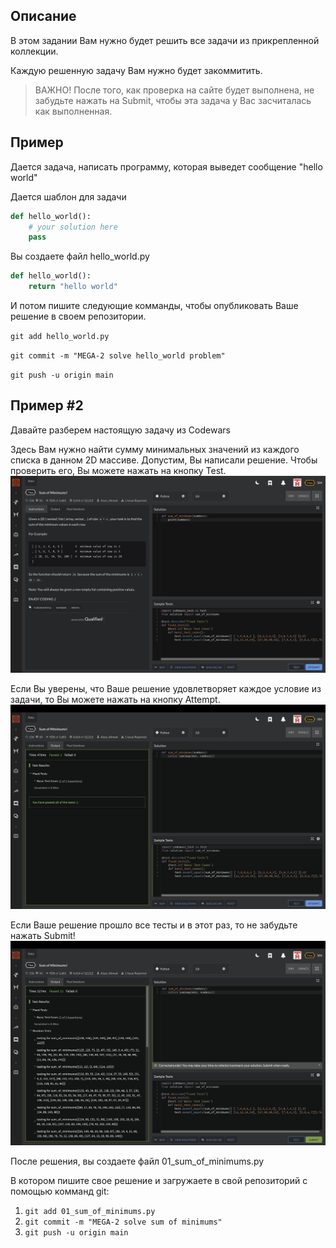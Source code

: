 ## Описание

В этом задании Вам нужно будет решить все задачи из прикрепленной коллекции.

Каждую решенную задачу Вам нужно будет закоммитить.

> ВАЖНО! После того, как проверка на сайте будет выполнена, не забудьте нажать на Submit, чтобы эта задача у Вас засчиталась как выполненная.

## Пример

Дается задача, написать программу, которая выведет сообщение "hello world"

Дается шаблон для задачи

```python
def hello_world():
    # your solution here
    pass
```

Вы создаете файл hello_world.py

```python
def hello_world():
    return "hello world"
```

И потом пишите следующие комманды, чтобы опубликовать Ваше решение в своем репозитории.

`git add hello_world.py`

`git commit -m "MEGA-2 solve hello_world problem"`

`git push -u origin main`

## Пример #2

Давайте разберем настоящую задачу из Codewars

Здесь Вам нужно найти сумму минимальных значений из каждого списка в данном 2D массиве. Допустим, Вы написали решение. Чтобы проверить его, Вы можете нажать на кнопку Test.
![Задача](./example-1.jpeg)

Если Вы уверены, что Ваше решение удовлетворяет каждое условие из задачи, то Вы можете нажать на кнопку Attempt.
![Проверка](./example-2.jpeg)

Если Ваше решение прошло все тесты и в этот раз, то не забудьте нажать Submit!
![Отправить](./example-3.jpeg)

После решения, вы создаете файл 01_sum_of_minimums.py

В котором пишите свое решение и загружаете в свой репозиторий с помощью комманд git:

1. `git add 01_sum_of_minimums.py`
2. `git commit -m "MEGA-2 solve sum of minimums"`
3. `git push -u origin main`